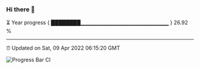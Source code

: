 ### Hi there 👋

⏳ Year progress { ████████▁▁▁▁▁▁▁▁▁▁▁▁▁▁▁▁▁▁▁▁▁▁ } 26.92 %

---

⏰ Updated on Sat, 09 Apr 2022 06:15:20 GMT

![Progress Bar CI](https://github.com/liununu/liununu/workflows/Progress%20Bar%20CI/badge.svg)

